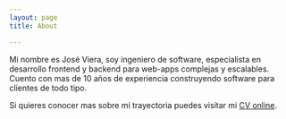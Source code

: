 ```yaml
---
layout: page 
title: About

---
```


Mi nombre es José Viera, soy ingeniero de software, especialista en desarrollo frontend y backend para web-apps complejas y escalables. Cuento con mas de 10 años de experiencia construyendo software para clientes de todo tipo.

Si quieres conocer mas sobre mi trayectoria puedes visitar mi [CV online](https://jviera.github.io/).

